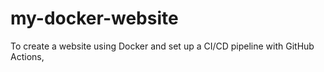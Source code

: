 # my-docker-website
To create a website using Docker and set up a CI/CD pipeline with GitHub Actions,
